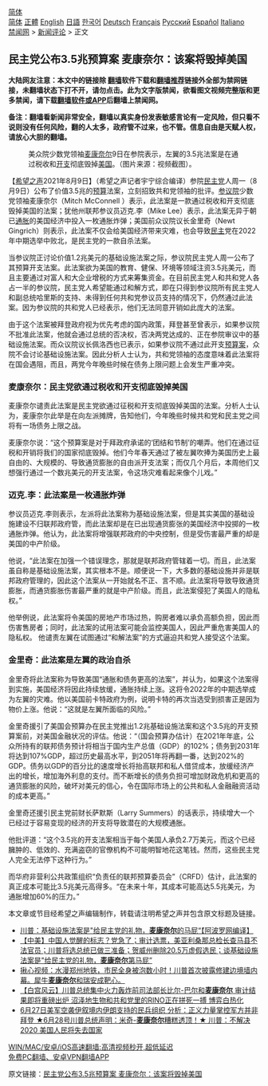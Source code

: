  <!-- 面包屑导航 --> <div class="breadcrumb"><!-- GTranslate: https://gtranslate.io/ -->  <div class="switcher notranslate">  <div class="selected">  <a href="#" onclick="return false;"> 简体</a>  </div>  <div class="option">  <a href="https://www.bannedbook.org" onclick="doGTranslate('zh-CN|zh-CN');jQuery('div.switcher div.selected a').html(jQuery(this).html());return false;" title="简体中文" class="nturl selected"> 简体</a>  <a href="https://www.bannedbook.org/zh-tw/" onclick="doGTranslate('zh-CN|zh-TW');jQuery('div.switcher div.selected a').html(jQuery(this).html());return false;" title="繁體中文" class="nturl"> 正體</a>  <a href="https://www.bannedbook.org/en/" onclick="doGTranslate('zh-CN|en');jQuery('div.switcher div.selected a').html(jQuery(this).html());return false;" title="English" class="nturl"> English</a>  <a href="https://www.bannedbook.org/ja/" onclick="doGTranslate('zh-CN|ja');jQuery('div.switcher div.selected a').html(jQuery(this).html());return false;" title="日本語" class="nturl"> 日語</a>  <a href="https://www.bannedbook.org/ko/" onclick="doGTranslate('zh-CN|ko');jQuery('div.switcher div.selected a').html(jQuery(this).html());return false;" title="한국어" class="nturl"> 한국어</a>  <a href="https://www.bannedbook.org/de/" onclick="doGTranslate('zh-CN|de');jQuery('div.switcher div.selected a').html(jQuery(this).html());return false;" title="Deutsch" class="nturl"> Deutsch</a>  <a href="https://www.bannedbook.org/fr/" onclick="doGTranslate('zh-CN|fr');jQuery('div.switcher div.selected a').html(jQuery(this).html());return false;" title="Français" class="nturl"> Français</a>  <a href="https://www.bannedbook.org/ru/" onclick="doGTranslate('zh-CN|ru');jQuery('div.switcher div.selected a').html(jQuery(this).html());return false;" title="Русский" class="nturl"> Русский</a>  <a href="https://www.bannedbook.org/es/" onclick="doGTranslate('zh-CN|es');jQuery('div.switcher div.selected a').html(jQuery(this).html());return false;" title="Español" class="nturl"> Español</a>  <a href="https://www.bannedbook.org/it/" onclick="doGTranslate('zh-CN|it');jQuery('div.switcher div.selected a').html(jQuery(this).html());return false;" title="Italiano" class="nturl"> Italiano</a>  </div>  </div>      <div class='breadcrumb-sub'><!-- Breadcrumb NavXT 6.3.0 --> <a href="https://www.bannedbook.org/" class="home">禁闻网</a> &gt; <a href="https://www.bannedbook.org/bnews/comments/" class="category">新闻评论</a> &gt; 正文</div></div><h2>民主党公布3.5兆预算案 麦康奈尔：该案将毁掉美国</h2> <p class="notice"><b>大陆网友注意：本文中的链接除 <a href="https://github.com/bannedbook/fanqiang" >翻墙</a>软件下载和<a href="https://github.com/killgcd/justmysocks/blob/master/README.md">翻墙推荐</a>链接外全部为禁网链接，未翻墙状态下打不开，请勿点击。此为文字版禁闻，欲看图文视频完整版和更多禁闻，请下载<a href="https://github.com/bannedbook/fanqiang">翻墙软件或APP</a>后翻墙上禁闻网。</p><p>备注：翻墙看新闻非常安全，翻墙以真实身份发表敏感言论有一定风险，但只看不说则没有任何风险，翻的人太多，政府管不过来，也不管。信息自由是天赋人权，请放心大胆的翻墙。</b></p>  <div class="entry"> <figure><figcaption>美众院少数党领袖<a href="https://www.bannedbook.org/bnews/tag/%E9%BA%A6%E5%BA%B7%E5%A5%88%E5%B0%94/" class="st_tag internal_tag" rel="tag" title="标签 麦康奈尔 下的日志">麦康奈尔</a>9日在参院表示，左翼的3.5兆法案是在通过税收和<a href="https://www.bannedbook.org/bnews/tag/%E5%BC%80%E6%94%AF/" class="st_tag internal_tag" rel="tag" title="标签 开支 下的日志">开支</a>彻底毁掉<a href="https://www.bannedbook.org/bnews/tag/%e7%be%8e%e5%9b%bd/" class="st_tag internal_tag" rel="tag" title="标签 美国 下的日志">美国</a>。（图片来源：视频截图）。</figcaption></figure> <p>【<span class='wp_keywordlink_affiliate'><a href="https://www.soundofhope.org" title="希望之声" target="_blank">希望之声</a></span>2021年8月9日】（希望之声记者宇宁综合编译）参院<a href="https://www.bannedbook.org/bnews/tag/%e6%b0%91%e4%b8%bb%e5%85%9a/" class="st_tag internal_tag" rel="tag" title="标签 民主党 下的日志">民主党</a>人周一（8月9日）公布了价值3.5兆的<a href="https://www.bannedbook.org/bnews/tag/%E9%A2%84%E7%AE%97/" class="st_tag internal_tag" rel="tag" title="标签 预算 下的日志">预算</a>法案，立刻招致共和党领袖的批评。<a href="https://www.bannedbook.org/bnews/tag/%e5%8f%82%e8%ae%ae%e9%99%a2/" class="st_tag internal_tag" rel="tag" title="标签 参议院 下的日志">参议院</a>少数党领袖麦康奈尔（Mitch McConnell ）表示，此法案是一款通过税收和开支彻底毁掉美国的法案；犹他州联邦参议员迈克.李（Mike Lee）表示，此法案无异于朝已<a href="https://www.bannedbook.org/bnews/tag/%e9%80%9a%e8%83%80/" class="st_tag internal_tag" rel="tag" title="标签 通胀 下的日志">通胀</a>的美国经济中投入一枚通胀炸弹；美国前众议院议长金里奇（Newt Gingrich）则表示，此法案不仅会给美国经济带来灾难，也会导致<a href="https://www.bannedbook.org/bnews/tag/%e6%b0%91%e4%b8%bb/" class="st_tag internal_tag" rel="tag" title="标签 民主 下的日志">民主</a>党在2022年中期选举中败北，是民主党的一款自杀法案。</p> <p>当参议院正讨论价值1.2兆美元的基础设施法案之际，参议院民主党人周一公布了其预算开支法案。此法案欲为美国的教育、健保、环境等领域注资3.5兆美元，而且主要通过对富人和大企业增税的方式来筹集资金。在目前民主党人和共和党人各占一半的参议院，民主党人希望能通过和解方式，即在只得到参议院所有民主党人和副总统哈里斯的支持、未得到任何共和党参议员支持的情况下，仍然通过此法案。因为参议院的共和党人已经表示，他们无法同意开销如此庞大的法案。</p> <p>由于这个法案被拜登政府视为优先考虑的国内政策，拜登甚至曾表示，如果参议院不批准此法案，他就会通过总统的否决权，否决两党达成的、正在参院审议中的基础设施法案。而众议院议长佩洛西也已表示，如果参议院不通过此开支<a href="https://www.bannedbook.org/bnews/tag/%E9%A2%84%E7%AE%97%E6%A1%88/" class="st_tag internal_tag" rel="tag" title="标签 预算案 下的日志">预算案</a>，众院不会讨论基础设施法案。因此分析人士认为，共和党领袖的态度意味着此法案将在国会遇阻，而且，两党今年晚些时候在债务上限问题上会发生严重冲突。 </p> <h3>麦康奈尔：民主党欲通过税收和开支彻底毁掉美国</h3> <p>麦康奈尔谴责此法案是民主党欲通过征税和开支彻底毁掉美国的法案。分析人士认为，麦康奈尔此举是在向左派摊牌，告知他们，今年晚些时候共和党和民主党之间将有一场债务上限之战。</p>  <p>麦康奈尔说：“这个预算案是对于拜政府承诺的‘团结和节制’的嘲弄。他们在通过征税和开销将我们的国家彻底毁掉。他们今年春天通过了被左翼吹捧为美国历史上最自由的、大规模的、导致通货膨胀的自由派开支法案；而仅几个月后，本周他们又想强行通过一个数兆美元的开支法案，令这场灾难看起来像个儿戏。”</p> <h3>迈克.李：此法案是一枚通胀炸弹</h3> <p>参议员迈克.李则表示，左派将此法案称为基础设施法案，但是其实美国的基础设施建设不归联邦政府管，而此法案却是在已出现通货膨张的美国经济中投掷的一枚通胀炸弹。他认为，此法案将增强联邦政府的中央控制，但是受伤害最严重的却是美国的中产阶级。</p> <p>他说，“此法案在加强一个错误理念，那就是联邦政府管辖着一切。而且，此法案虽自称是基础设施法案，其实根本不是。顺便说一下，大多数的基础设施并非是联邦政府管理的，因此这个法案从一开始就名不正、言不顺。此法案将导致导致通货膨胀，而通货膨胀伤害最严重的就是中产阶级。而且，此法案侵犯了美国人的隐私权。”</p> <p>他举例说，此法案将令美国的房地产市场过热，购房者难以承负高额负担，因此而伤害售房者；同时，此法案的试用法案可能会监控美国人，因此严重危害美国人的隐私权。 他谴责左翼在试图通过“和解法案”的方式逼迫共和党人接受这个法案。</p>  <h3>金里奇：此法案是左翼的政治自杀</h3> <p>金里奇将此法案称为导致美国“通胀和债务更高的法案”，并认为，如果这个法案得到实施，美国经济将因此持续放缓，通胀持续上涨。这将令2022年的中期选举成为左翼的灾难。他以美国前卡特政府为例，说明卡特的再次当选受到损害正是因为物价上涨。他说：“这就是左翼所面临的风险。”</p> <p>金里奇援引了美国会预算办在民主党推出1.2兆基础设施法案和这个3.5兆的开支预算案前，对美国金融状况的评估。他说：“（国会预算办估计）在2021年年底，公众所持有的联邦债务预计将相当于国内生产总值（GDP）的102%；债务到2031年将达到107%GDP，超过历史最高水平，到2051年将再翻一番，达到202%的GDP。债务以GDP的百分比的速度增长将抬高联邦和私人借贷成本，放缓经济产出的增长，增加海外利息的支付。而不断增长的债务负担可增加财政危机和更高的通货膨胀的风险，破坏对美元的信心，令在国际市场上的公共和私人金融融资活动的成本更高。”</p> <p>金里奇还援引民主党前财长萨默斯（Larry Summers）的话表示，持续增大一个已经过于容易变现的经济的开支将导致潜在的大规模通胀。</p> <p>他批评道：“这个3.5兆的开支法案相当于每个美国人承负2.7万美元，而这个已经臃肿的、低效的、充满盗窃的官僚机构不可能明智地花这笔钱。然而，这些民主党人完全无法停下这种行为。”</p>  <p>而华府非营利公共政策组织“负责任的联邦预算委员会”（CRFD）估计，此法案的真正成本可能比3.5兆美元高得多。“在未来十年，其成本可能高达5.5兆美元，为通胀增加60%的压力。”</p> <p>本文章或节目经希望之声编辑制作，转载请注明希望之声并包含原文标题及链接。 </p> <ul class='op-related-articles' title='相关阅读'> <li><a href='https://www.bannedbook.org/bnews/cnnews/20210809/1602790.html' target='_blank'>川普：基础设施法案是"给民主党的礼物，<b>麦康奈尔</b>的马屁“【阿波罗网编译】</a></li> <li><a href='https://www.bannedbook.org/bnews/bannedvideo/20210808/1602695.html' target='_blank'>【中美】中国人觉醒的标志？党急了；审计选票，美亚利桑那总检长查马县不法官员；川普将选总统已做三准备；贺威州删除20.5万虚假选民；谈基础设施法案是"给民主党的礼物，<b>麦康奈尔</b>第马屁”</a></li> <li><a href='https://www.bannedbook.org/bnews/bannedvideo/20210721/1591465.html' target='_blank'>揪心视频：水漫郑州地铁，市民全身被泡数小时！川普首次披露修建边境墙内幕。犀牛<b>麦康奈尔</b>和瑞安成靶心。</a></li> <li><a href='https://www.bannedbook.org/bnews/bannedvideo/20210630/1577297.html' target='_blank'>【白宫风云】川普总统集中火力轰炸前司法部长比尔-巴尔和<b>麦康奈尔</b>  审计结果即将重磅出炉 沼泽地生物和共和党里的RINO正在拼死一搏  博弈白热化</a></li> <li><a href='https://www.bannedbook.org/bnews/bannedvideo/20210629/1576664.html' target='_blank'>6月27日美军空袭伊叙境内伊朗支持的民兵组织  分析：正义力量掌控军方并非拜登 ★6月28号川普总统声明：米奇-<b>麦康奈尔</b>糟糕透顶！★ 川普：不解决 2020  美国人民将失去国家</a></li> </ul> <p class="texttj"> <a href="https://github.com/bannedbook/fanqiang/wiki/V2ray%E6%9C%BA%E5%9C%BA" target="_blank">WIN/MAC/安卓/iOS高速翻墙:高清视频秒开,超低延迟</a><br/> <a href="https://github.com/bannedbook/fanqiang/wiki/%E7%A6%81%E9%97%BB%E7%BD%91%E5%AE%89%E5%8D%93%E7%BF%BB%E5%A2%99%E6%96%B0%E9%97%BBAPP" target="_blank">免费PC翻墙、安卓VPN翻墙APP</a></p><p>原文链接：<a class="src_link"  href="https://www.soundofhope.org/post/533840" target="_blank">民主党公布3.5兆预算案 麦康奈尔：该案将毁掉美国</a></p> <a name='sharetosocial'></a>  <div style="margin-bottom:5px;padding-bottom:5px;clear:both"> <div id="archive-pix-1" class="banner-ads"> <!-- AuctionX Display platform tag START --> <div id="26318x728x90x621x_ADSLOT2" clicktrack="%%CLICK_URL_ESC%%"></div> <!-- AuctionX Display platform tag END --> </div> <div id="archive-pix-2" class="banner-ads"> <!-- AuctionX Display platform tag START --> <div id="26315x300x250x621x_ADSLOT2" clicktrack="%%CLICK_URL_ESC%%"></div> <!-- AuctionX Display platform tag END --> </div> </div>  <div id="archive-pix-1" class="banner-ads"> <!-- AuctionX Display platform tag START --> <div id="26318x728x90x621x_ADSLOT3" clicktrack="%%CLICK_URL_ESC%%"></div> <!-- AuctionX Display platform tag END --> </div> </div><!--END ENTRY--> 